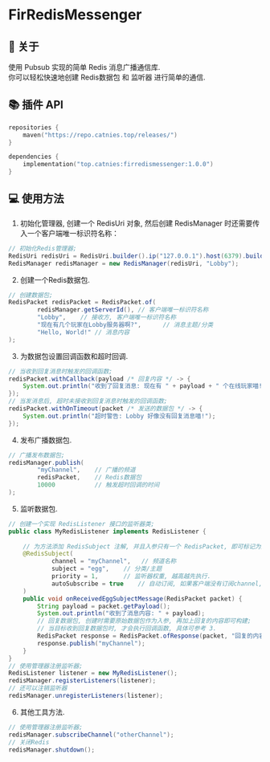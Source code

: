 # FirRedisMessenger

## 📌 关于
使用 Pubsub 实现的简单 Redis 消息广播通信库. <br />
你可以轻松快速地创建 Redis数据包 和 监听器 进行简单的通信. <br />

## 📚 插件 API
```kotlin
repositories {
    maven("https://repo.catnies.top/releases/")
}
```
```kotlin
dependencies {
    implementation("top.catnies:firredismessenger:1.0.0")
}
```

## 💻 使用方法
1. 初始化管理器, 创建一个 RedisUri 对象, 然后创建 RedisManager 时还需要传入一个客户端唯一标识符名称：
```Java
// 初始化Redis管理器;
RedisUri redisUri = RedisUri.builder().ip("127.0.0.1").host(6379).build();
RedisManager redisManager = new RedisManager(redisUri, "Lobby");
```

2. 创建一个Redis数据包.
```Java
// 创建数据包;
RedisPacket redisPacket = RedisPacket.of(
        redisManager.getServerId(), // 客户端唯一标识符名称
        "Lobby",    // 接收方, 客户端唯一标识符名称
        "现在有几个玩家在Lobby服务器啊?",      // 消息主题/分类
        "Hello, World!" // 消息内容
);
```

3. 为数据包设置回调函数和超时回调.
```Java
// 当收到回复消息时触发的回调函数;
redisPacket.withCallback(payload /* 回复内容 */ -> {
    System.out.println("收到了回复消息: 现在有 " + payload + " 个在线玩家喵!");
});
// 当发消息后, 超时未接收到回复消息时触发的回调函数;
redisPacket.withOnTimeout(packet /* 发送的数据包 */ -> {
    System.out.println("超时警告: Lobby 好像没有回复消息喵!");
});
```

4. 发布广播数据包.
```Java
// 广播发布数据包;
redisManager.publish(
        "myChannel",    // 广播的频道
        redisPacket,    // Redis数据包
        10000           // 触发超时回调的时间
);
```

5. 监听数据包.
```Java
// 创建一个实现 RedisListener 接口的监听器类;
public class MyRedisListener implements RedisListener {
    
    // 为方法添加 RedisSubject 注解, 并且入参只有一个 RedisPacket, 即可标记为监听器方法;
    @RedisSubject(
            channel = "myChannel",   // 频道名称
            subject = "egg",    // 分类/主题
            priority = 1,       // 监听器权重, 越高越先执行.
            autoSubscribe = true    // 自动订阅, 如果客户端没有订阅channel, 则在注册监听器的时候自动帮忙订阅.
    )
    public void onReceivedEggSubjectMessage(RedisPacket packet) {
        String payload = packet.getPayload();
        System.out.println("收到了消息内容: " + payload);
        // 回复数据包, 创建时需要原始数据包作为入参, 再加上回复的内容即可构建;
        // 当目标收到回复数据包时, 才会执行回调函数, 具体可参考 3.
        RedisPacket response = RedisPacket.ofResponse(packet, "回复的内容");
        response.publish("myChannel");
    }
}
// 使用管理器注册监听器;
RedisListener listener = new MyRedisListener();
redisManager.registerListeners(listener);
// 还可以注销监听器
redisManager.unregisterListeners(listener);
```

6. 其他工具方法.
```Java
// 使用管理器注册监听器;
redisManager.subscribeChannel("otherChannel");
// 关闭Redis
redisManager.shutdown();
```